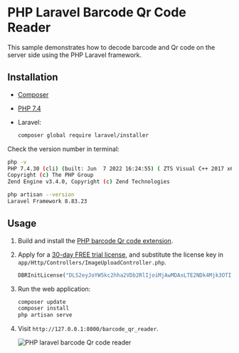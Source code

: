 # PHP Laravel Barcode Qr Code Reader
This sample demonstrates how to decode barcode and Qr code on the server side using the PHP Laravel framework.

## Installation
- [Composer](https://getcomposer.org/download/)
- [PHP 7.4](https://windows.php.net/download)
- Laravel:

    ```bash
    composer global require laravel/installer
    ```

Check the version number in terminal:

```bash
php -v
PHP 7.4.30 (cli) (built: Jun  7 2022 16:24:55) ( ZTS Visual C++ 2017 x64 )
Copyright (c) The PHP Group
Zend Engine v3.4.0, Copyright (c) Zend Technologies

php artisan --version
Laravel Framework 8.83.23
```

## Usage
1. Build and install the [PHP barcode Qr code extension](./ext/dbr).
2. Apply for a [30-day FREE trial license](https://www.dynamsoft.com/customer/license/trialLicense/?product=dbr), and substitute the license key in `app/Http/Controllers/ImageUploadController.php`.

    ```php
    DBRInitLicense("DLS2eyJoYW5kc2hha2VDb2RlIjoiMjAwMDAxLTE2NDk4Mjk3OTI2MzUiLCJvcmdhbml6YXRpb25JRCI6IjIwMDAwMSIsInNlc3Npb25QYXNzd29yZCI6IndTcGR6Vm05WDJrcEQ5YUoifQ==");
    ```

3. Run the web application:

    ```bash
    composer update
    composer install
    php artisan serve
    ```
4. Visit `http://127.0.0.1:8000/barcode_qr_reader`.

    ![PHP laravel barcode Qr code reader](https://www.dynamsoft.com/codepool/img/2022/08/php-laravel-barcode-qr-reader.gif)